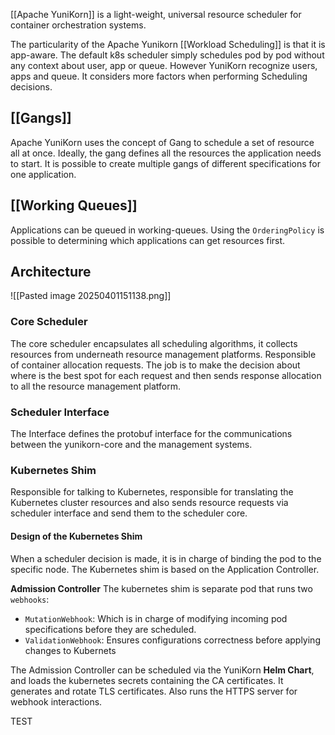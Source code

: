 [[Apache YuniKorn]] is a light-weight, universal resource scheduler for container orchestration systems. 

The particularity of the Apache Yunikorn [[Workload Scheduling]] is that it is app-aware. The default k8s scheduler simply schedules pod by pod without any context about user, app or queue. However YuniKorn recognize users, apps and queue. It considers more factors when performing Scheduling decisions.

## [[Gangs]]
Apache YuniKorn uses the concept of Gang to schedule a set of resource all at once. Ideally, the gang defines all the resources the application needs to start. It is possible to create multiple gangs of different specifications for one application. 

## [[Working Queues]]
Applications can be queued in working-queues. Using the `OrderingPolicy` is possible to determining which applications can get resources first.

## Architecture

![[Pasted image 20250401151138.png]]

### Core Scheduler
The core scheduler encapsulates all scheduling algorithms, it collects resources from underneath resource management platforms. Responsible of container allocation requests.
The job is to make the decision about where is the best spot for each request and then sends response allocation to all the resource management platform.
### Scheduler Interface
The Interface defines the protobuf interface for the communications between the yunikorn-core and the management systems.

### Kubernetes Shim
Responsible for talking to Kubernetes, responsible for translating the Kubernetes cluster resources and also sends resource requests via scheduler interface and send them to the scheduler core.
#### Design of the Kubernetes Shim
When a scheduler decision is made, it is in charge of binding the pod to the specific node.
The Kubernetes shim is based on the Application Controller.

**Admission Controller**
The kubernetes shim is separate pod that runs two `webhooks`:
- `MutationWebhook`: Which is in charge of modifying incoming pod specifications before they are scheduled.
- `ValidationWebhook`: Ensures configurations correctness before applying changes to Kubernets

The Admission Controller can be scheduled via the YuniKorn **Helm Chart**, and loads the kubernetes secrets containing the CA certificates. It generates and rotate TLS certificates. Also runs the HTTPS server for webhook interactions.







TEST

